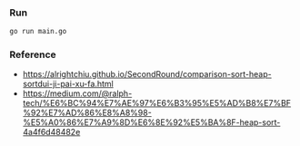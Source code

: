 ### Run

```bash
go run main.go
```


### Reference
   - https://alrightchiu.github.io/SecondRound/comparison-sort-heap-sortdui-ji-pai-xu-fa.html
   - https://medium.com/@ralph-tech/%E6%BC%94%E7%AE%97%E6%B3%95%E5%AD%B8%E7%BF%92%E7%AD%86%E8%A8%98-%E5%A0%86%E7%A9%8D%E6%8E%92%E5%BA%8F-heap-sort-4a4f6d48482e